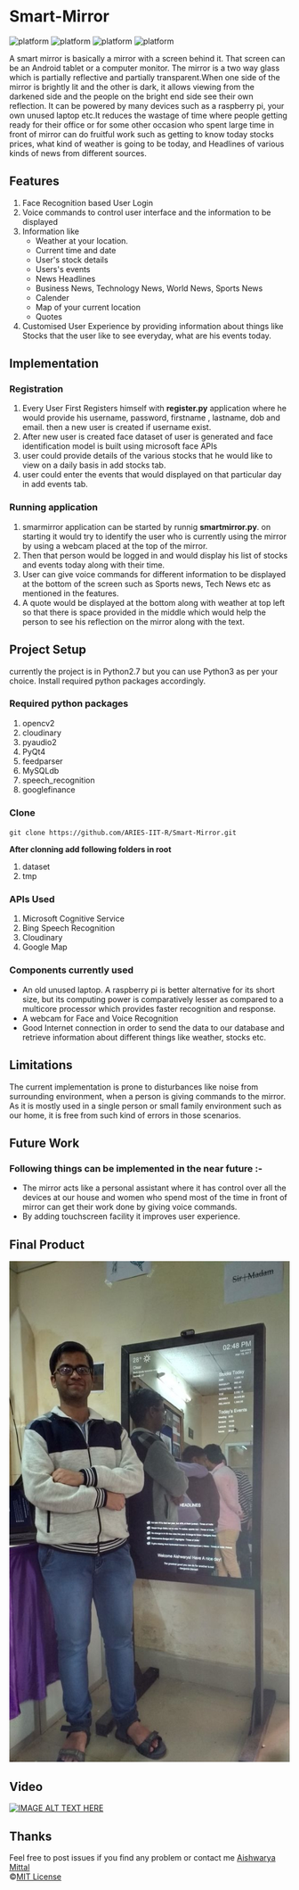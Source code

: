 # Smart-Mirror


![platform](https://img.shields.io/badge/python-2.7-green.svg)
![platform](https://img.shields.io/badge/dependencies-up--to--date-blue.svg)
![platform](https://img.shields.io/badge/license-MIT%20License-blue.svg)
![platform](https://img.shields.io/badge/project%20category-iot-brightgreen.svg)

A smart mirror is basically a mirror with a screen behind it. That screen can be an Android tablet or a computer monitor. The mirror is a two way glass which is partially reflective and partially transparent.When one side of the mirror is brightly lit and the other is dark, it allows viewing from the darkened side and the people on the bright end side see their own reflection.
It can be powered by many devices such as a raspberry pi, your own unused laptop etc.It reduces the wastage of time where people getting ready for their office or for some other occasion who spent large time in front of mirror can do fruitful work such as getting to know today stocks prices, what kind of weather is going to be today, and Headlines of various kinds of news from different sources.

## Features
1. Face Recognition based User Login
2. Voice commands to control user interface and the information to be displayed
3. Information like
   * Weather at your location.
   * Current time and date
   * User's stock details
   * Users's events
   * News Headlines
   * Business News, Technology News, World News, Sports News 
   * Calender
   * Map of your current location
   * Quotes
4. Customised User Experience by providing information about things like Stocks that the user like to see everyday, what are his events today.

## Implementation
### Registration
1. Every User First Registers himself with **register.py** application where he would provide his username, password, firstname , lastname, dob and email. then a new user is created if username exist. 
2. After new user is created face dataset of user is generated and face identification model is built using microsoft face APIs
3. user could provide details of the various stocks that he would like to view on a daily basis in add stocks tab.
4. user could enter the events that would displayed on that particular day in add events tab.

### Running application
1. smarmirror application can be started by runnig **smartmirror.py**. on starting it would try to identify the user who is currently using the mirror by using a webcam placed at the top of the mirror.
2. Then that person would be logged in and would display his list of stocks and events today along with their time.
3. User can give voice commands for different information to be displayed at the bottom of the screen such as Sports news, Tech News etc as mentioned in the features.
4. A quote would be displayed at the bottom along with weather at top left so that there is space provided in the middle which would help the person to see his reflection on the mirror along with the text.

## Project Setup
currently the project is in Python2.7 but you can use Python3 as per your choice. Install required python packages accordingly.

### Required python packages
1.  opencv2
2.  cloudinary
3.  pyaudio2
4.  PyQt4
5.  feedparser
6.  MySQLdb
7.  speech_recognition
8.  googlefinance


### Clone
`git clone https://github.com/ARIES-IIT-R/Smart-Mirror.git`

**After clonning add following folders in root**

1.  dataset
2.  tmp

### APIs Used
1. Microsoft Cognitive Service
2. Bing Speech Recognition
3. Cloudinary
4. Google Map

### Components currently used
* An old unused laptop. A raspberry pi is better alternative for its short size, but its computing power is comparatively lesser as compared to a multicore processor which provides faster recognition and response.
* A webcam for Face and Voice Recognition
* Good Internet connection in order to send the data to our database and retrieve information about different things like weather, stocks etc.

## Limitations
The current implementation is prone to disturbances like noise from surrounding environment, when a person is giving commands to the mirror. As it is mostly used in a single person or small family environment such as our home, it is free from such kind of errors in those scenarios.

## Future Work
### Following things can be implemented in the near future :-
* The mirror acts like a personal assistant where it has control over all the devices at our house and women who spend most of the time in front of mirror can get their work done by giving voice commands.
* By adding touchscreen facility it improves user experience.

## Final Product
![Our Smart Mirror](/image/img1-small.jpg "Smart Mirror") 

## Video
[![IMAGE ALT TEXT HERE](https://img.youtube.com/vi/i0phxXGM5wE/0.jpg)](https://www.youtube.com/watch?v=i0phxXGM5wE)

## Thanks
Feel free to post issues if you find any problem or contact me [Aishwarya Mittal](https://www.facebook.com/aishwrymittal)<br>
©[MIT License](https://github.com/ARIES-IIT-R/Smart-Mirror/blob/master/LICENSE)












